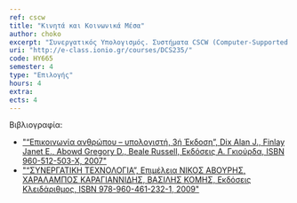 ```yaml
---
ref: cscw
title: "Κινητά και Κοινωνικά Μέσα"
author: choko
excerpt: "Συνεργατικός Υπολογισμός. Συστήματα CSCW (Computer-Supported Cooperative Work). Ταξινόμηση Χώρου-Χρόνου. Ανάπτυξη εφαρμογών. Εφαρμογές σε Μέσα Κοινωνικής Δικτύωσης. Κινητός Υπολογισμός. Κινητές Εφαρμογές."
uri: "http://e-class.ionio.gr/courses/DCS235/"
code: ΗΥ665
semester: 4
type: "Επιλογής"
hours: 4
extra: 
ects: 4
---
```



Βιβλιογραφία: 
  - ["“Επικοινωνία ανθρώπου – υπολογιστή, 3ή Έκδοση”, Dix Alan J., Finlay Janet E., Abowd Gregory D., Beale Russell, Εκδόσεις Α. Γκιούρδα, ISBN 960-512-503-X, 2007"](https://service.eudoxus.gr/search/#a/id:12304/0)
  - ["“ΣΥΝΕΡΓΑΤΙΚΗ ΤΕΧΝΟΛΟΓΙΑ”, Επιμέλεια ΝΙΚΟΣ ΑΒΟΥΡΗΣ, ΧΑΡΑΛΑΜΠΟΣ ΚΑΡΑΓΙΑΝΝΙΔΗΣ, ΒΑΣΙΛΗΣ ΚΟΜΗΣ, Εκδόσεις Κλειδάριθμος, ISBN 978-960-461-232-1, 2009"](https://service.eudoxus.gr/search/#a/id:13888/0)
  

